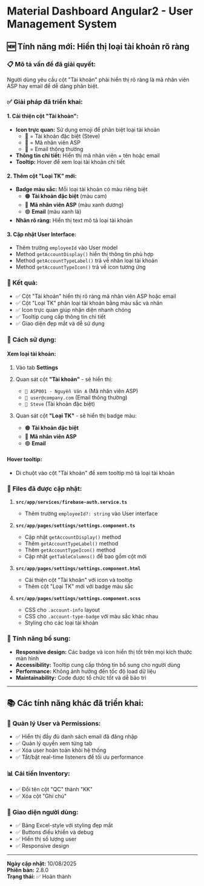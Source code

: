 # Material Dashboard Angular2 - User Management System

## 🆕 Tính năng mới: Hiển thị loại tài khoản rõ ràng

### 📋 **Mô tả vấn đề đã giải quyết:**
Người dùng yêu cầu cột "Tài khoản" phải hiển thị rõ ràng là mã nhân viên ASP hay email để dễ dàng phân biệt.

### ✅ **Giải pháp đã triển khai:**

#### 1. **Cải thiện cột "Tài khoản":**
- **Icon trực quan:** Sử dụng emoji để phân biệt loại tài khoản
  - 👑 = Tài khoản đặc biệt (Steve)
  - 👤 = Mã nhân viên ASP
  - 📧 = Email thông thường
- **Thông tin chi tiết:** Hiển thị mã nhân viên + tên hoặc email
- **Tooltip:** Hover để xem loại tài khoản chi tiết

#### 2. **Thêm cột "Loại TK" mới:**
- **Badge màu sắc:** Mỗi loại tài khoản có màu riêng biệt
  - 🟠 **Tài khoản đặc biệt** (màu cam)
  - 🔵 **Mã nhân viên ASP** (màu xanh dương)
  - 🟢 **Email** (màu xanh lá)
- **Nhãn rõ ràng:** Hiển thị text mô tả loại tài khoản

#### 3. **Cập nhật User Interface:**
- Thêm trường `employeeId` vào User model
- Method `getAccountDisplay()` hiển thị thông tin phù hợp
- Method `getAccountTypeLabel()` trả về nhãn loại tài khoản
- Method `getAccountTypeIcon()` trả về icon tương ứng

### 🎯 **Kết quả:**
- ✅ Cột "Tài khoản" hiển thị rõ ràng mã nhân viên ASP hoặc email
- ✅ Cột "Loại TK" phân loại tài khoản bằng màu sắc và nhãn
- ✅ Icon trực quan giúp nhận diện nhanh chóng
- ✅ Tooltip cung cấp thông tin chi tiết
- ✅ Giao diện đẹp mắt và dễ sử dụng

### 🔧 **Cách sử dụng:**

#### **Xem loại tài khoản:**
1. Vào tab **Settings**
2. Quan sát cột **"Tài khoản"** - sẽ hiển thị:
   - `👤 ASP001 - Nguyễn Văn A` (Mã nhân viên ASP)
   - `📧 user@company.com` (Email thông thường)
   - `👑 Steve` (Tài khoản đặc biệt)

3. Quan sát cột **"Loại TK"** - sẽ hiển thị badge màu:
   - 🟠 **Tài khoản đặc biệt**
   - 🔵 **Mã nhân viên ASP**
   - 🟢 **Email**

#### **Hover tooltip:**
- Di chuột vào cột "Tài khoản" để xem tooltip mô tả loại tài khoản

### 📁 **Files đã được cập nhật:**

1. **`src/app/services/firebase-auth.service.ts`**
   - Thêm trường `employeeId?: string` vào User interface

2. **`src/app/pages/settings/settings.component.ts`**
   - Cập nhật `getAccountDisplay()` method
   - Thêm `getAccountTypeLabel()` method
   - Thêm `getAccountTypeIcon()` method
   - Cập nhật `getTableColumns()` để bao gồm cột mới

3. **`src/app/pages/settings/settings.component.html`**
   - Cải thiện cột "Tài khoản" với icon và tooltip
   - Thêm cột "Loại TK" mới với badge màu sắc

4. **`src/app/pages/settings/settings.component.scss`**
   - CSS cho `.account-info` layout
   - CSS cho `.account-type-badge` với màu sắc khác nhau
   - Styling cho các loại tài khoản

### 🚀 **Tính năng bổ sung:**
- **Responsive design:** Các badge và icon hiển thị tốt trên mọi kích thước màn hình
- **Accessibility:** Tooltip cung cấp thông tin bổ sung cho người dùng
- **Performance:** Không ảnh hưởng đến tốc độ load dữ liệu
- **Maintainability:** Code được tổ chức tốt và dễ bảo trì

---

## 📚 **Các tính năng khác đã triển khai:**

### 🔐 **Quản lý User và Permissions:**
- ✅ Hiển thị đầy đủ danh sách email đã đăng nhập
- ✅ Quản lý quyền xem từng tab
- ✅ Xóa user hoàn toàn khỏi hệ thống
- ✅ Tắt/bật real-time listeners để tối ưu performance

### 📊 **Cải tiến Inventory:**
- ✅ Đổi tên cột "QC" thành "KK"
- ✅ Xóa cột "Ghi chú"

### 🎨 **Giao diện người dùng:**
- ✅ Bảng Excel-style với styling đẹp mắt
- ✅ Buttons điều khiển và debug
- ✅ Hiển thị số lượng user
- ✅ Responsive design

---

**Ngày cập nhật:** 10/08/2025  
**Phiên bản:** 2.8.0  
**Trạng thái:** ✅ Hoàn thành
